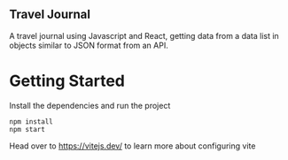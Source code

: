 ## Travel Journal 

A travel journal using Javascript and React, 
getting data from a data list in objects similar 
to JSON format from an API.



# Getting Started
Install the dependencies and run the project
```
npm install
npm start
```

Head over to https://vitejs.dev/ to learn more about configuring vite
